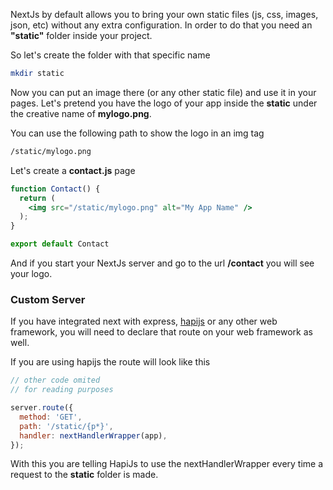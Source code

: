 NextJs by default allows you to bring your own static files (js, css, images, json, etc) without any extra configuration.
In order to do that you need an **"static"** folder inside your project.

So let's create the folder with that specific name

```bash
mkdir static
```

Now you can put an image there (or any other static file) and use it in your pages. Let's pretend you have the logo of your app inside the **static** under the creative name of **mylogo.png**.

You can use the following path to show the logo in an img tag

```bash
/static/mylogo.png
```

Let's create a **contact.js** page

```jsx
function Contact() {
  return (
    <img src="/static/mylogo.png" alt="My App Name" />
  );
}

export default Contact
```

And if you start your NextJs server and go to the url **/contact** you will see your logo.

### Custom Server

If you have integrated next with express, [hapijs](https://blog.eperedo.com/2019/06/28/learning-nextjs-day-eight/) or any other web framework, you will need to declare that route on your web framework as well.

If you are using hapijs the route will look like this

```js
// other code omited 
// for reading purposes

server.route({
  method: 'GET',
  path: '/static/{p*}',
  handler: nextHandlerWrapper(app),
});
```

With this you are telling HapiJs to use the nextHandlerWrapper every time a request to the **static** folder is made.

